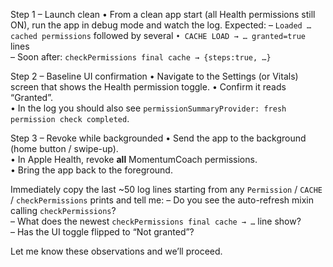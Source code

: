 

Step 1 – Launch clean
• From a clean app start (all Health permissions still ON), run the app in debug mode and watch the log.
Expected:
  – `Loaded … cached permissions` followed by several `• CACHE LOAD → … granted=true` lines  
  – Soon after: `checkPermissions final cache → {steps:true, …}`

Step 2 – Baseline UI confirmation
• Navigate to the Settings (or Vitals) screen that shows the Health permission toggle.
• Confirm it reads “Granted”.  
• In the log you should also see `permissionSummaryProvider: fresh permission check completed`.

Step 3 – Revoke while backgrounded
• Send the app to the background (home button / swipe-up).  
• In Apple Health, revoke **all** MomentumCoach permissions.  
• Bring the app back to the foreground.

Immediately copy the last ~50 log lines starting from any `Permission` / `CACHE` / `checkPermissions` prints and tell me:
  – Do you see the auto-refresh mixin calling `checkPermissions`?  
  – What does the newest `checkPermissions final cache → …` line show?  
  – Has the UI toggle flipped to “Not granted”?

Let me know these observations and we’ll proceed.